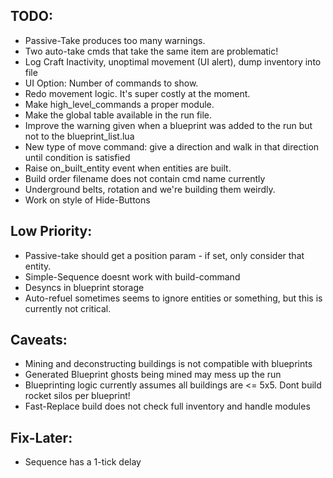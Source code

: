 ## TODO:
- Passive-Take produces too many warnings.
- Two auto-take cmds that take the same item are problematic!
- Log Craft Inactivity, unoptimal movement (UI alert), dump inventory into file
- UI Option: Number of commands to show.
- Redo movement logic. It's super costly at the moment.
- Make high_level_commands a proper module.
- Make the global table available in the run file.
- Improve the warning given when a blueprint was added to the run but not to the blueprint_list.lua
- New type of move command: give a direction and walk in that direction until condition is satisfied
- Raise on_built_entity event when entities are built.
- Build order filename does not contain cmd name currently
- Underground belts, rotation and we're building them weirdly.
- Work on style of Hide-Buttons

## Low Priority:
- Passive-take should get a position param - if set, only consider that entity.
- Simple-Sequence doesnt work with build-command
- Desyncs in blueprint storage
- Auto-refuel sometimes seems to ignore entities or something, but this is currently not critical.

## Caveats: 
- Mining and deconstructing buildings is not compatible with blueprints
- Generated Blueprint ghosts being mined may mess up the run
- Blueprinting logic currently assumes all buildings are <= 5x5. Dont build rocket silos per blueprint!
- Fast-Replace build does not check full inventory and handle modules


## Fix-Later:
- Sequence has a 1-tick delay